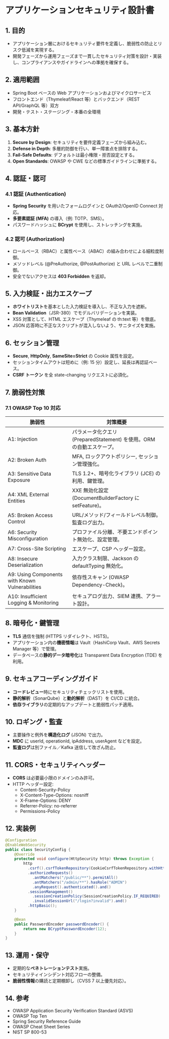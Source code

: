 # アプリケーションセキュリティ設計書

## 1. 目的

- アプリケーション層におけるセキュリティ要件を定義し、脆弱性の防止とリスク低減を実現する。
- 開発フェーズから運用フェーズまで一貫したセキュリティ対策を設計・実装し、コンプライアンスやガイドラインへの準拠を確保する。

## 2. 適用範囲

- Spring Boot ベースの Web アプリケーションおよびマイクロサービス
- フロントエンド（Thymeleaf/React 等）とバックエンド（REST API/GraphQL 等）双方
- 開発・テスト・ステージング・本番の全環境

## 3. 基本方針

1. **Secure by Design**: セキュリティを要件定義フェーズから組み込む。
2. **Defense in Depth**: 多層的防御を行い、単一障害点を排除する。
3. **Fail-Safe Defaults**: デフォルトは最小権限・拒否設定とする。
4. **Open Standards**: OWASP や CWE などの標準ガイドラインに準拠する。

## 4. 認証・認可

### 4.1 認証 (Authentication)

- **Spring Security** を用いたフォームログインと OAuth2/OpenID Connect 対応。
- **多要素認証 (MFA)** の導入（例: TOTP、SMS）。
- パスワードハッシュに **BCrypt** を使用し、ストレッチングを実施。

### 4.2 認可 (Authorization)

- ロールベース（RBAC）と属性ベース（ABAC）の組み合わせによる細粒度制御。
- メソッドレベル (@PreAuthorize, @PostAuthorize) と URL レベルで二重制御。
- 安全でないアクセスは **403 Forbidden** を返却。

## 5. 入力検証・出力エスケープ

- **ホワイトリスト**を基本とした入力検証を導入し、不正な入力を遮断。
- **Bean Validation**（JSR-380）でモデルバリデーションを実装。
- XSS 対策として、HTML エスケープ（Thymeleaf の th:text 等）を徹底。
- JSON 応答時に不正なスクリプトが混入しないよう、サニタイズを実施。

## 6. セッション管理

- **Secure**, **HttpOnly**, **SameSite=Strict** の Cookie 属性を設定。
- セッションタイムアウトは短めに（例: 15 分）設定し、延長は再認証ベース。
- **CSRF トークン** を全 state-changing リクエストに必須化。

## 7. 脆弱性対策

### 7.1 OWASP Top 10 対応

| 脆弱性          | 対策概要                                      |
|--------------|--------------------------------------------|
| A1: Injection   | パラメータ化クエリ (PreparedStatement) を使用。ORM の自動エスケープ。      |
| A2: Broken Auth | MFA, ロックアウトポリシー, セッション管理強化。           |
| A3: Sensitive Data Exposure | TLS 1.2+、暗号化ライブラリ (JCE) の利用、鍵管理。       |
| A4: XML External Entities | XXE 無効化設定 (DocumentBuilderFactory に setFeature)。 |
| A5: Broken Access Control | URL/メソッド/フィールドレベル制御。監査ログ出力。         |
| A6: Security Misconfiguration | プロファイル分離、不要エンドポイント無効化、設定管理。  |
| A7: Cross-Site Scripting | エスケープ、CSP ヘッダー設定。                       |
| A8: Insecure Deserialization | 入力クラス制限、Jackson の defaultTyping 無効化。    |
| A9: Using Components with Known Vulnerabilities | 依存性スキャン (OWASP Dependency-Check)。      |
| A10: Insufficient Logging & Monitoring | セキュアログ出力、SIEM 連携、アラート設計。        |

## 8. 暗号化・鍵管理

- **TLS** 通信を強制 (HTTPS リダイレクト、HSTS)。
- アプリケーション内の**機密情報**は Vault（HashiCorp Vault、AWS Secrets Manager 等）で管理。
- データベースの**静的データ暗号化**は Transparent Data Encryption (TDE) を利用。

## 9. セキュアコーディングガイド

- **コードレビュー**時にセキュリティチェックリストを使用。
- **静的解析**（SonarQube）と**動的解析**（DAST）を CI/CD に統合。
- **依存ライブラリ**の定期的なアップデートと脆弱性パッチ適用。

## 10. ロギング・監査

- 主要操作と例外を**構造化ログ** (JSON) で出力。
- **MDC** に userId, operationId, ipAddress, userAgent などを設定。
- **監査ログ**は別ファイル／Kafka 送信して改ざん防止。

## 11. CORS・セキュリティヘッダー

- **CORS** は必要最小限のドメインのみ許可。
- HTTP ヘッダー設定:
  - Content-Security-Policy
  - X-Content-Type-Options: nosniff
  - X-Frame-Options: DENY
  - Referrer-Policy: no-referrer
  - Permissions-Policy

## 12. 実装例

```java
@Configuration
@EnableWebSecurity
public class SecurityConfig {
    @Override
    protected void configure(HttpSecurity http) throws Exception {
        http
          .csrf().csrfTokenRepository(CookieCsrfTokenRepository.withHttpOnlyFalse()).and()
          .authorizeRequests()
            .antMatchers("/public/**").permitAll()
            .antMatchers("/admin/**").hasRole("ADMIN")
            .anyRequest().authenticated().and()
          .sessionManagement()
            .sessionCreationPolicy(SessionCreationPolicy.IF_REQUIRED)
            .invalidSessionUrl("/login?invalid").and()
          .httpBasic();
    }

    @Bean
    public PasswordEncoder passwordEncoder() {
        return new BCryptPasswordEncoder(12);
    }
}
```

## 13. 運用・保守

- 定期的な**ペネトレーションテスト**実施。
- セキュリティインシデント対応フローの整備。
- **脆弱性情報**の購読と定期棚卸し（CVSS 7 以上優先対応）。

## 14. 参考

- OWASP Application Security Verification Standard (ASVS)
- OWASP Top Ten
- Spring Security Reference Guide
- OWASP Cheat Sheet Series
- NIST SP 800-53

